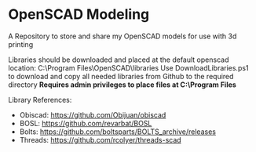 # OpenSCAD Modeling

A Repository to store and share my OpenSCAD models for use with 3d printing

Libraries should be downloaded and placed at the default openscad location: C:\Program Files\OpenSCAD\libraries
Use DownloadLibraries.ps1 to download and copy all needed libraries from Github to the required directory
**Requires admin privileges to place files at C:\Program Files**

Library References:

- Obiscad: <https://github.com/Obijuan/obiscad>
- BOSL: <https://github.com/revarbat/BOSL>
- Bolts: <https://github.com/boltsparts/BOLTS_archive/releases>
- Threads: <https://github.com/rcolyer/threads-scad>
